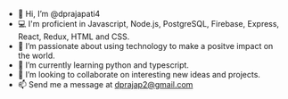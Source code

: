 - 👋 Hi, I’m @dprajapati4 
- 💻 I'm proficient in Javascript, Node.js, PostgreSQL, Firebase, Express, React, Redux, HTML and CSS.
- 👀 I’m passionate about using technology to make a positve impact on the world. 
- 🌱 I’m currently learning python and typescript.
- 💞️ I’m looking to collaborate on interesting new ideas and projects. 
- 📫 Send me a message at dprajap2@gmail.com

<!---
dprajapati4/dprajapati4 is a ✨ special ✨ repository because its `README.md` (this file) appears on your GitHub profile.
You can click the Preview link to take a look at your changes.
--->
